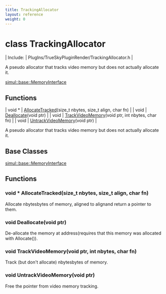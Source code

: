 ```yaml
---
title: TrackingAllocator
layout: reference
weight: 0
---
```

class TrackingAllocator
===

| Include: | PlugIns/TrueSkyPluginRender/TrackingAllocator.h |

A pseudo allocator that tracks video memory but does not actually allocate it.
  

[simul::base::MemoryInterface](../base/memoryinterface)

Functions
---

| void * | [AllocateTracked](#AllocateTracked)(size_t nbytes, size_t align, char fn) |
| void | [Deallocate](#Deallocate)(void ptr) |
| void | [TrackVideoMemory](#TrackVideoMemory)(void ptr, int nbytes, char fn) |
| void | [UntrackVideoMemory](#UntrackVideoMemory)(void ptr) |

A pseudo allocator that tracks video memory but does not actually allocate it.
  


Base Classes
---
[simul::base::MemoryInterface](../base/memoryinterface)

Functions
---

### <a name="AllocateTracked"/>void * AllocateTracked(size_t nbytes, size_t align, char fn)
Allocate nbytesbytes of memory, aligned to alignand return a pointer to them.

### <a name="Deallocate"/>void Deallocate(void ptr)
De-allocate the memory at address(requires that this memory was allocated with Allocate()).

### <a name="TrackVideoMemory"/>void TrackVideoMemory(void ptr, int nbytes, char fn)
Track (but don't allocate) nbytesbytes of memory.

### <a name="UntrackVideoMemory"/>void UntrackVideoMemory(void ptr)
Free the pointer from video memory tracking.
